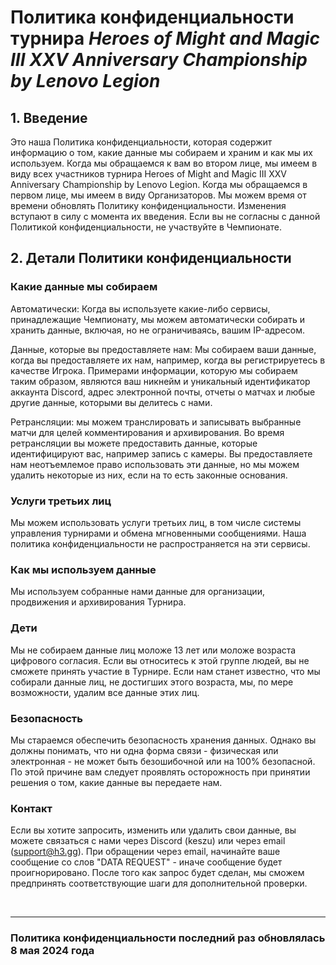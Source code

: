 # Политика конфиденциальности турнира *Heroes of Might and Magic III XXV Anniversary Championship by Lenovo Legion*

## 1. Введение

Это наша Политика конфиденциальности, которая содержит информацию о том, какие данные мы собираем и храним и как мы их используем. Когда мы обращаемся к вам во втором лице, мы имеем в виду всех участников турнира Heroes of Might and Magic III XXV Anniversary Championship by Lenovo Legion. Когда мы обращаемся в первом лице, мы имеем в виду Организаторов. Мы можем время от времени обновлять Политику конфиденциальности. Изменения вступают в силу с момента их введения. Если вы не согласны с данной Политикой конфиденциальности, не участвуйте в Чемпионате.

## 2. Детали Политики конфиденциальности

### Какие данные мы собираем

Aвтоматически: Когда вы используете какие-либо сервисы, принадлежащие Чемпионату, мы можем автоматически собирать и хранить данные, включая, но не ограничиваясь, вашим IP-адресом.

Данные, которые вы предоставляете нам: Мы собираем ваши данные, когда вы предоставляете их нам, например, когда вы регистрируетесь в качестве Игрока. Примерами информации, которую мы собираем таким образом, являются ваш никнейм и уникальный идентификатор аккаунта Discord, адрес электронной почты, отчеты о матчах и любые другие данные, которыми вы делитесь с нами.

Ретрансляции: мы можем транслировать и записывать выбранные матчи для целей комментирования и архивирования. Во время ретрансляции вы можете предоставить данные, которые идентифицируют вас, например запись с камеры. Вы предоставляете нам неотъемлемое право использовать эти данные, но мы можем удалить некоторые из них, если на то есть законные основания.

### Услуги третьих лиц

Мы можем использовать услуги третьих лиц, в том числе системы управления турнирами и обмена мгновенными сообщениями. Наша политика конфиденциальности не распространяется на эти сервисы.

### Как мы используем данные

Мы используем собранные нами данные для организации, продвижения и архивирования Турнира.

### Дети

Мы не собираем данные лиц моложе 13 лет или моложе возраста цифрового согласия. Если вы относитесь к этой группе людей, вы не сможете принять участие в Турнире. Если нам станет известно, что мы собирали данные лиц, не достигших этого возраста, мы, по мере возможности, удалим все данные этих лиц.

### Безопасность

Мы стараемся обеспечить безопасность хранения данных. Однако вы должны понимать, что ни одна форма связи - физическая или электронная - не может быть безошибочной или на 100% безопасной. По этой причине вам следует проявлять осторожность при принятии решения о том, какие данные вы передаете нам.

### Контакт

Если вы хотите запросить, изменить или удалить свои данные, вы можете связаться с нами через Discord (keszu) или через email (support@h3.gg). При обращении через email, начинайте ваше сообщение со слов "DATA REQUEST" - иначе сообщение будет проигнорировано. После того как запрос будет сделан, мы сможем предпринять соответствующие шаги для дополнительной проверки.

<br/>
<hr>

### Политика конфиденциальности последний раз обновлялась 8 мая 2024 года
